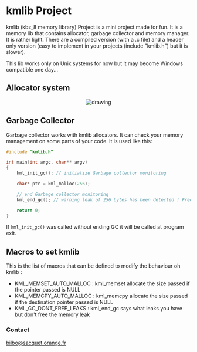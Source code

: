 # kmlib Project
kmlib (kbz_8 memory library) Project is a mini project made for fun. It is a memory lib that contains allocator, garbage collector and memory manager. It is rather light. There are a compiled version (with a .c file) and a header only version (easy to implement in your projects (include "kmlib.h") but it is slower).

This lib works only on Unix systems for now but it may become Windows compatible one day...

## Allocator system

<p align="center">
	<img src="https://github.com/Kbz-8/kmlib/blob/main/schema.png" alt="drawing"/>
</p>

## Garbage Collector

Garbage collector works with kmlib allocators. It can check your memory management on some parts of your code.
It is used like this:

```C
#include "kmlib.h"

int main(int argc, char** argv)
{
	kml_init_gc(); // initialize Garbage collector monitoring

	char* ptr = kml_malloc(256);

	// end Garbage collector monitoring
	kml_end_gc(); // warning leak of 256 bytes has been detected ! Freeing the memory [#define KML_GC_DONT_FREE_LEAKS to avoid that]

	return 0;
}
```
If ```kml_init_gc()``` was called without ending GC it will be called at program exit.

## Macros to set kmlib

This is the list of macros that can be defined to modify the behaviour oh kmlib :
* KML_MEMSET_AUTO_MALLOC : kml_memset allocate the size passed if the pointer passed is NULL
* KML_MEMCPY_AUTO_MALLOC : kml_memcpy allocate the size passed if the destination pointer passed is NULL
* KML_GC_DONT_FREE_LEAKS : kml_end_gc says what leaks you have but don't free the memory leak

### Contact
bilbo@sacquet.orange.fr

